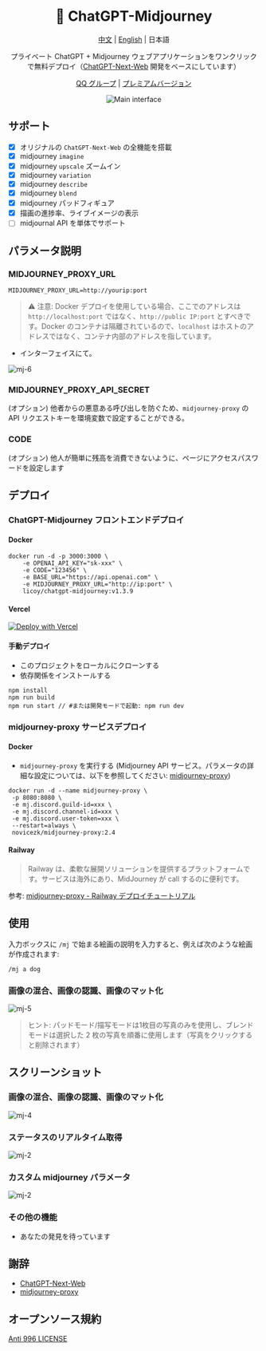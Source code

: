 <div align="center">

<h1 align="center">🍭 ChatGPT-Midjourney</h1>

[中文](./README.md) | [English](./README_EN.md) | 日本語

プライベート ChatGPT + Midjourney ウェブアプリケーションをワンクリックで無料デプロイ（[ChatGPT-Next-Web](https://github.com/Yidadaa/ChatGPT-Next-Web) 開発をベースにしています）

[QQ グループ](https://github.com/Licoy/ChatGPT-Midjourney/issues/30) | [プレミアムバージョン](https://github.com/Licoy/ChatGPT-Midjourney-Pro)

![Main interface](./docs/images/cover.png)

</div>

## サポート
- [x] オリジナルの `ChatGPT-Next-Web` の全機能を搭載
- [x] midjourney `imagine`
- [x] midjourney `upscale` ズームイン
- [x] midjourney `variation`
- [x] midjourney `describe`
- [x] midjourney `blend`
- [x] midjourney パッドフィギュア
- [x] 描画の進捗率、ライブイメージの表示
- [ ] midjournal API を単体でサポート

## パラメータ説明
### MIDJOURNEY_PROXY_URL
```shell
MIDJOURNEY_PROXY_URL=http://yourip:port
```
> ⚠️ 注意: Docker デプロイを使用している場合、ここでのアドレスは `http://localhost:port` ではなく、`http://public IP:port` とすべきです。Docker のコンテナは隔離されているので、`localhost` はホストのアドレスではなく、コンテナ内部のアドレスを指しています。
- インターフェイスにて。

![mj-6](./docs/images/mj-6.png)

### MIDJOURNEY_PROXY_API_SECRET
(オプション) 他者からの悪意ある呼び出しを防ぐため、`midjourney-proxy` の API リクエストキーを環境変数で設定することができる。

### CODE
(オプション) 他人が簡単に残高を消費できないように、ページにアクセスパスワードを設定します

## デプロイ
### ChatGPT-Midjourney フロントエンドデプロイ
#### Docker
```shell
docker run -d -p 3000:3000 \
    -e OPENAI_API_KEY="sk-xxx" \
    -e CODE="123456" \
    -e BASE_URL="https://api.openai.com" \
    -e MIDJOURNEY_PROXY_URL="http://ip:port" \
    licoy/chatgpt-midjourney:v1.3.9
```
#### Vercel
[![Deploy with Vercel](https://vercel.com/button)](https://vercel.com/new/clone?repository-url=https%3A%2F%2Fgithub.com%2FLicoy%2FChatGPT-Midjourney&env=OPENAI_API_KEY&env=MIDJOURNEY_PROXY_URL&env=CODE&project-name=chatgpt-midjourney&repository-name=ChatGPT-Midjourney)
#### 手動デプロイ
- このプロジェクトをローカルにクローンする
- 依存関係をインストールする
```shell
npm install
npm run build
npm run start // #または開発モードで起動: npm run dev
```
### midjourney-proxy サービスデプロイ
#### Docker
- `midjourney-proxy` を実行する (Midjourney API サービス。パラメータの詳細な設定については、以下を参照してください: [midjourney-proxy](https://github.com/novicezk/midjourney-proxy))
```shell
docker run -d --name midjourney-proxy \
 -p 8080:8080 \
 -e mj.discord.guild-id=xxx \
 -e mj.discord.channel-id=xxx \
 -e mj.discord.user-token=xxx \
 --restart=always \
 novicezk/midjourney-proxy:2.4
```
#### Railway
> Railway は、柔軟な展開ソリューションを提供するプラットフォームです。サービスは海外にあり、MidJourney が call するのに便利です。

参考: [midjourney-proxy - Railway デプロイチュートリアル](https://github.com/novicezk/midjourney-proxy/blob/main/docs/railway-start.md)


## 使用
入力ボックスに `/mj` で始まる絵画の説明を入力すると、例えば次のような絵画が作成されます:
```
/mj a dog
```
### 画像の混合、画像の認識、画像のマット化
![mj-5](./docs/images/mj-5.png)
> ヒント: パッドモード/描写モードは1枚目の写真のみを使用し、ブレンドモードは選択した 2 枚の写真を順番に使用します（写真をクリックすると削除されます）

## スクリーンショット
### 画像の混合、画像の認識、画像のマット化
![mj-4](./docs/images/mj-4.png)
### ステータスのリアルタイム取得
![mj-2](./docs/images/mj-1.png)
### カスタム midjourney パラメータ
![mj-2](./docs/images/mj-2.png)
### その他の機能
- あなたの発見を待っています

## 謝辞
- [ChatGPT-Next-Web](https://github.com/Yidadaa/ChatGPT-Next-Web)
- [midjourney-proxy](https://github.com/novicezk/midjourney-proxy)

## オープンソース規約
[Anti 996 LICENSE](./LICENSE)
